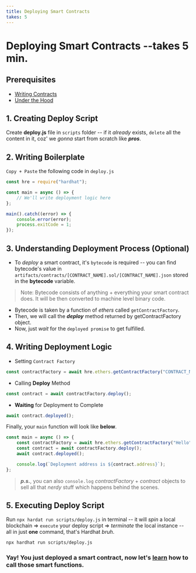 ```yaml
---
title: Deploying Smart Contracts
takes: 5
---
```


# Deploying Smart Contracts --takes 5 min.

## Prerequisites

-   [Writing Contracts](./2_writing_contracts.md)
-   [Under the Hood](./3_under_the_hood.md)

## 1. Creating Deploy Script

Create **deploy.js** file in `scripts` folder -- if it _already_ exists, `delete` all the content in it,
coz' we _gonna_ start from scratch like **_pros_**.

## 2. Writing Boilerplate

`Copy + Paste` the following code in `deploy.js`

```js
const hre = require("hardhat");

const main = async () => {
	// We'll write deployment logic here
};

main().catch((error) => {
	console.error(error);
	process.exitCode = 1;
});
```

## 3. Understanding Deployment Process (Optional)

-   To _deploy_ a smart contract, it's `bytecode` is required -- you can find bytecode's value in `artifacts/contracts/[CONTRACT_NAME].sol/[CONTRACT_NAME].json` stored in the **bytecode** variable.

> Note: Bytecode consists of anything + everything your smart contract does. It will be then converted to machine level binary code.

-   Bytecode is taken by a function of _ethers_ called `getContractFactory`.
-   Then, we will call the **_deploy_** method returned by getContractFactory object.
-   Now, just _wait_ for the `deployed promise` to get fulfilled.

## 4. Writing Deployment Logic

-   Setting `Contract Factory`

```js
const contractFactory = await hre.ethers.getContractFactory("CONTRACT_NAME");
```

-   Calling **Deploy** Method

```js
const contract = await contractFactory.deploy();
```

-   **Waiting** for Deployment to Complete

```js
await contract.deployed();
```

Finally, your `main` function will look like **below**.

```js
const main = async () => {
	const contractFactory = await hre.ethers.getContractFactory("Hello");
	const contract = await contractFactory.deploy();
	await contract.deployed();

	console.log(`Deployment address is ${contract.address}`);
};
```

> **_p.s._**, you can also `console.log` _contractFactory_ + _contract_ objects to sell all that _nerdy_ stuff which happens behind the scenes.

## 5. Executing Deploy Script

Run `npx hardat run scripts/deploy.js` in terminal -- it will _spin_ a local blockchain => `execute` your deploy script =>
_terminate_ the local instance -- all in just **one** command, that's Hardhat _bruh_.

```bash
npx hardhat run scripts/deploy.js
```

### Yay! You just deployed a smart contract, now let's **[learn](./5_calling_contract_functions.md)** how to call those smart functions.
